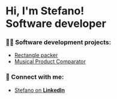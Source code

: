 # Hi, I'm Stefano! <br/>Software developer
### :man_technologist: Software development projects:
- [Rectangle packer](https://github.com/StefanoBergamin/rectangle-packer.git)
- [Musical Product Comparator](https://github.com/StefanoBergamin/ps-parallel.git)
### :electric_plug: Connect with me:
- [Stefano on **LinkedIn**](https://www.linkedin.com/in/stefano-bergamin-a8920421b)
